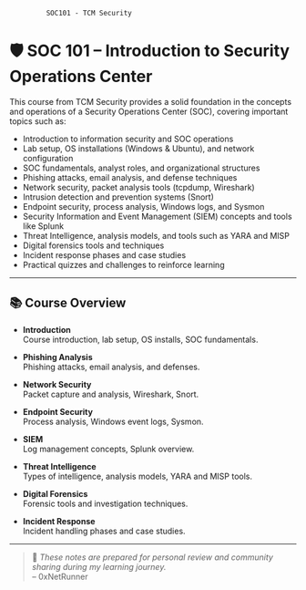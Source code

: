              SOC101 - TCM Security


# 🛡️ SOC 101 – Introduction to Security Operations Center

This course from TCM Security provides a solid foundation in the concepts and operations of a Security Operations Center (SOC), covering important topics such as:

- Introduction to information security and SOC operations  
- Lab setup, OS installations (Windows & Ubuntu), and network configuration  
- SOC fundamentals, analyst roles, and organizational structures  
- Phishing attacks, email analysis, and defense techniques  
- Network security, packet analysis tools (tcpdump, Wireshark)  
- Intrusion detection and prevention systems (Snort)  
- Endpoint security, process analysis, Windows logs, and Sysmon  
- Security Information and Event Management (SIEM) concepts and tools like Splunk  
- Threat Intelligence, analysis models, and tools such as YARA and MISP  
- Digital forensics tools and techniques  
- Incident response phases and case studies  
- Practical quizzes and challenges to reinforce learning

---

## 📚 Course Overview

- **Introduction**  
  Course introduction, lab setup, OS installs, SOC fundamentals.

- **Phishing Analysis**  
  Phishing attacks, email analysis, and defenses.

- **Network Security**  
  Packet capture and analysis, Wireshark, Snort.

- **Endpoint Security**  
  Process analysis, Windows event logs, Sysmon.

- **SIEM**  
  Log management concepts, Splunk overview.

- **Threat Intelligence**  
  Types of intelligence, analysis models, YARA and MISP tools.

- **Digital Forensics**  
  Forensic tools and investigation techniques.

- **Incident Response**  
  Incident handling phases and case studies.

---

> 🧠 *These notes are prepared for personal review and community sharing during my learning journey.*  
> – 0xNetRunner
